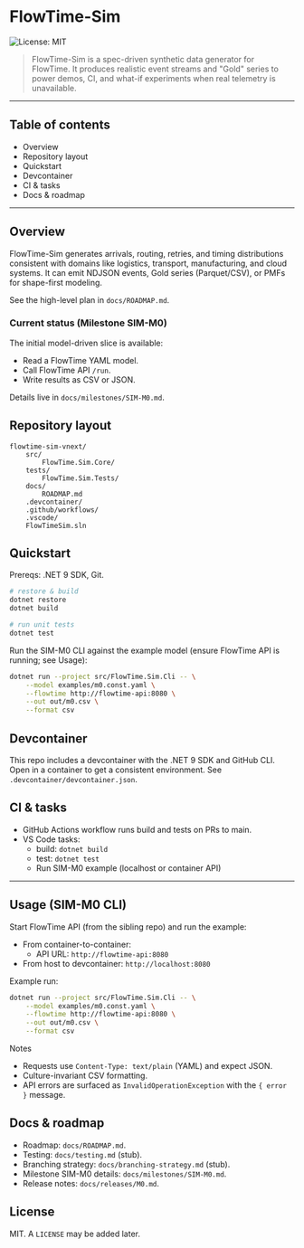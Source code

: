 # FlowTime-Sim

![License: MIT](https://img.shields.io/badge/License-MIT-yellow.svg)

> FlowTime-Sim is a spec-driven synthetic data generator for FlowTime. It produces realistic event streams and "Gold" series to power demos, CI, and what-if experiments when real telemetry is unavailable.

---

## Table of contents

- Overview
- Repository layout
- Quickstart
- Devcontainer
- CI & tasks
- Docs & roadmap

---

## Overview

FlowTime-Sim generates arrivals, routing, retries, and timing distributions consistent with domains like logistics, transport, manufacturing, and cloud systems. It can emit NDJSON events, Gold series (Parquet/CSV), or PMFs for shape-first modeling.

See the high-level plan in `docs/ROADMAP.md`.

### Current status (Milestone SIM-M0)

The initial model-driven slice is available:

- Read a FlowTime YAML model.
- Call FlowTime API `/run`.
- Write results as CSV or JSON.

Details live in `docs/milestones/SIM-M0.md`.

## Repository layout

```
flowtime-sim-vnext/
	src/
		FlowTime.Sim.Core/
	tests/
		FlowTime.Sim.Tests/
	docs/
		ROADMAP.md
	.devcontainer/
	.github/workflows/
	.vscode/
	FlowTimeSim.sln
```

## Quickstart

Prereqs: .NET 9 SDK, Git.

```bash
# restore & build
dotnet restore
dotnet build

# run unit tests
dotnet test
```

Run the SIM-M0 CLI against the example model (ensure FlowTime API is running; see Usage):

```bash
dotnet run --project src/FlowTime.Sim.Cli -- \
	--model examples/m0.const.yaml \
	--flowtime http://flowtime-api:8080 \
	--out out/m0.csv \
	--format csv
```

## Devcontainer

This repo includes a devcontainer with the .NET 9 SDK and GitHub CLI. Open in a container to get a consistent environment. See `.devcontainer/devcontainer.json`.

## CI & tasks

- GitHub Actions workflow runs build and tests on PRs to main.
- VS Code tasks:
	- build: `dotnet build`
	- test: `dotnet test`
	- Run SIM-M0 example (localhost or container API)

---

## Usage (SIM-M0 CLI)

Start FlowTime API (from the sibling repo) and run the example:

- From container-to-container:
	- API URL: `http://flowtime-api:8080`
- From host to devcontainer: `http://localhost:8080`

Example run:

```bash
dotnet run --project src/FlowTime.Sim.Cli -- \
	--model examples/m0.const.yaml \
	--flowtime http://flowtime-api:8080 \
	--out out/m0.csv \
	--format csv
```

Notes
- Requests use `Content-Type: text/plain` (YAML) and expect JSON.
- Culture-invariant CSV formatting.
- API errors are surfaced as `InvalidOperationException` with the `{ error }` message.

## Docs & roadmap

- Roadmap: `docs/ROADMAP.md`.
- Testing: `docs/testing.md` (stub).
- Branching strategy: `docs/branching-strategy.md` (stub).
 - Milestone SIM-M0 details: `docs/milestones/SIM-M0.md`.
 - Release notes: `docs/releases/M0.md`.

## License

MIT. A `LICENSE` may be added later.

